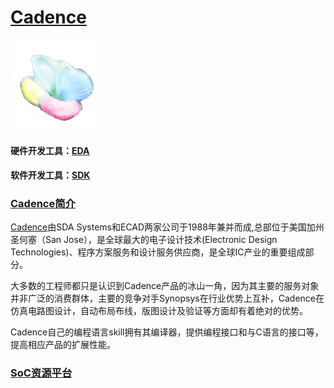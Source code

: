 ﻿# [Cadence](https://github.com/sochub/Cadence)

[![sites](SoC/qitas.png)](http://www.qitas.cn)

#### 硬件开发工具：[EDA](https://github.com/sochub/EDA)
#### 软件开发工具：[SDK](https://github.com/sochub/SDK)
### [Cadence简介](https://github.com/sochub/Cadence/wiki)

[Cadence](https://www.cadence.com)由SDA Systems和ECAD两家公司于1988年兼并而成,总部位于美国加州圣何塞（San Jose），是全球最大的电子设计技术(Electronic Design Technologies)、程序方案服务和设计服务供应商，是全球IC产业的重要组成部分。

大多数的工程师都只是认识到Cadence产品的冰山一角，因为其主要的服务对象并非广泛的消费群体，主要的竞争对手Synopsys在行业优势上互补，Cadence在仿真电路图设计，自动布局布线，版图设计及验证等方面却有着绝对的优势。

Cadence自己的编程语言skill拥有其编译器，提供编程接口和与C语言的接口等，提高相应产品的扩展性能。

###  [SoC资源平台](https://github.com/sochub)

